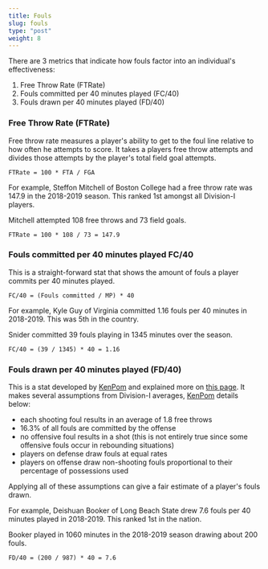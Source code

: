 ```yaml
---
title: Fouls
slug: fouls
type: "post"
weight: 8
---
```


There are 3 metrics that indicate how fouls factor into an individual's effectiveness:

1. Free Throw Rate \(FTRate\)
2. Fouls committed per 40 minutes played \(FC/40\)
3. Fouls drawn per 40 minutes played \(FD/40\)

### Free Throw Rate \(FTRate\)

Free throw rate measures a player's ability to get to the foul line relative to how often he attempts to score. It takes a players free throw attempts and divides those attempts by the player's total field goal attempts.

`FTRate = 100 * FTA / FGA`

For example, Steffon Mitchell of Boston College had a free throw rate was 147.9 in the 2018-2019 season. This ranked 1st amongst all Division-I players.

Mitchell attempted 108 free throws and 73 field goals.

`FTRate = 100 * 108 / 73 = 147.9`

### Fouls committed per 40 minutes played FC/40

This is a straight-forward stat that shows the amount of fouls a player commits per 40 minutes played.

`FC/40 = (Fouls committed / MP) * 40`

For example, Kyle Guy of Virginia committed 1.16 fouls per 40 minutes in 2018-2019. This was 5th in the country.

Snider committed 39 fouls playing in 1345 minutes over the season.

`FC/40 = (39 / 1345) * 40 = 1.16`

### Fouls drawn per 40 minutes played \(FD/40\)

This is a stat developed by [KenPom](http://kenpom.com/) and explained more on [this page](http://kenpom.com/blog/help-with-team-page/). It makes several assumptions from Division-I averages, [KenPom](http://kenpom.com/) details below:

* each shooting foul results in an average of 1.8 free throws
* 16.3% of all fouls are committed by the offense
* no offensive foul results in a shot \(this is not entirely true since some offensive fouls occur in rebounding situations\)
* players on defense draw fouls at equal rates
* players on offense draw non-shooting fouls proportional to their percentage of possessions used

Applying all of these assumptions can give a fair estimate of a player's fouls drawn.

For example, Deishuan Booker of Long Beach State drew 7.6 fouls per 40 minutes played in 2018-2019. This ranked 1st in the nation.

Booker played in 1060 minutes in the 2018-2019 season drawing about 200 fouls.

`FD/40 = (200 / 987) * 40 = 7.6`

